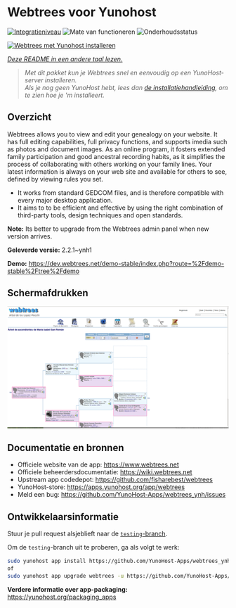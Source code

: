 <!--
NB: Deze README is automatisch gegenereerd door <https://github.com/YunoHost/apps/tree/master/tools/readme_generator>
Hij mag NIET handmatig aangepast worden.
-->

# Webtrees voor Yunohost

[![Integratieniveau](https://apps.yunohost.org/badge/integration/webtrees)](https://ci-apps.yunohost.org/ci/apps/webtrees/)
![Mate van functioneren](https://apps.yunohost.org/badge/state/webtrees)
![Onderhoudsstatus](https://apps.yunohost.org/badge/maintained/webtrees)

[![Webtrees met Yunohost installeren](https://install-app.yunohost.org/install-with-yunohost.svg)](https://install-app.yunohost.org/?app=webtrees)

*[Deze README in een andere taal lezen.](./ALL_README.md)*

> *Met dit pakket kun je Webtrees snel en eenvoudig op een YunoHost-server installeren.*  
> *Als je nog geen YunoHost hebt, lees dan [de installatiehandleiding](https://yunohost.org/install), om te zien hoe je 'm installeert.*

## Overzicht

Webtrees allows you to view and edit your genealogy on your website. It has full editing capabilities, full privacy functions, and supports imedia such as photos and document images. As an online program, it fosters extended family participation and good ancestral recording habits, as it simplifies the process of collaborating with others working on your family lines. Your latest information is always on your web site and available for others to see, defined by viewing rules you set.

- It works from standard GEDCOM files, and is therefore compatible with every major desktop application.
- It aims to to be efficient and effective by using the right combination of third-party tools, design techniques and open standards.

**Note:** Its better to upgrade from the Webtrees admin panel when new version arrives.


**Geleverde versie:** 2.2.1~ynh1

**Demo:** <https://dev.webtrees.net/demo-stable/index.php?route=%2Fdemo-stable%2Ftree%2Fdemo>

## Schermafdrukken

![Schermafdrukken van Webtrees](./doc/screenshots/1200px-Webtrees.png)

## Documentatie en bronnen

- Officiele website van de app: <https://www.webtrees.net>
- Officiele beheerdersdocumentatie: <https://wiki.webtrees.net>
- Upstream app codedepot: <https://github.com/fisharebest/webtrees>
- YunoHost-store: <https://apps.yunohost.org/app/webtrees>
- Meld een bug: <https://github.com/YunoHost-Apps/webtrees_ynh/issues>

## Ontwikkelaarsinformatie

Stuur je pull request alsjeblieft naar de [`testing`-branch](https://github.com/YunoHost-Apps/webtrees_ynh/tree/testing).

Om de `testing`-branch uit te proberen, ga als volgt te werk:

```bash
sudo yunohost app install https://github.com/YunoHost-Apps/webtrees_ynh/tree/testing --debug
of
sudo yunohost app upgrade webtrees -u https://github.com/YunoHost-Apps/webtrees_ynh/tree/testing --debug
```

**Verdere informatie over app-packaging:** <https://yunohost.org/packaging_apps>
